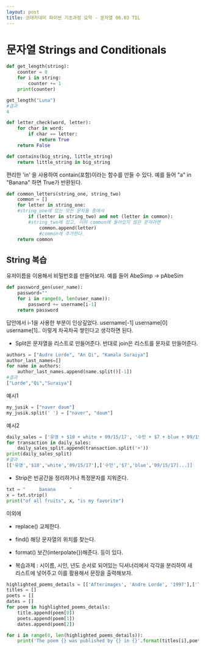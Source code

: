 ```yaml
---
layout: post
title: 코데카데미 파이썬 기초과정 요약 - 문자열 06.03 TIL
---
```


# 문자열 Strings and Conditionals

``` python
def get_length(string):
    counter = 0
    for i in string:
        counter += 1
    print(counter)

get_length("Luna")
#결과
4
```

``` python
def letter_check(word, letter):
    for char in word:
        if char == letter:
            return True
    return False
```

``` python 
def contains(big_string, little_string)
    return little_string in big_string
```
편리한 'in' 을 사용하여 contain(포함)이라는 함수를 만들 수 있다.
예를 들어 "a" in "Banana" 하면 True가 반환된다.

``` python
def common_letters(string_one, string_two)
    common = []
    for letter in string_one:
    #string_one에 있는 모든 문자들 중에서 
        if (letter in string_two) and not (letter in common):
        #string_two에 있고, 이미 common에 들어있지 않은 문자라면 
            common.append(letter)
            #common에 추가한다.
    return common
```

## String 복습

유저이름을 이용해서 비밀번호를 만들어보자. 예를 들어 AbeSimp -> pAbeSim

``` python
def password_gen(user_name):
    password=""
    for i in range(0, len(user_name)):
        password += username[i-1]
    return password
```

답안에서 i-1을 사용한 부분이 인상깊었다.
username[-1] username[0] username[1].. 이렇게 차곡차곡 쌓인다고 생각하면 된다.

* Split은 문자열을 리스트로 만들어준다.
반대로 join은 리스트를 문자로 만들어준다.

``` python
authors = ["Audre Lorde", "An Qi", "Kamala Suraiya"]
author_last_names=[]
for name in authors:
    author_last_names.append(name.split()[-1])
#결과
["Lorde","Qi","Suraiya"]
```

예시1
``` python
my_jusik = ["naver daum"]
my_jusik.split(' ') = ["naver", "daum"]
```

예시2
``` python
daily_sales = ['유영 + $10 + white + 09/15/17', '수민 + $7 + blue + 09/15/17' ...]
for transaction in daily_sales:
    daily_sales_split.append(transaction.split('+'))
print(daily_sales_split)
#결과
[['유영','$10','white','09/15/17'],['수민','$7','blue','09/15/17]...]]
```

* Strip은 빈공간을 정리하거나 특정문자를 지워준다. 

``` python
txt = "     banana     "
x = txt.strip()
print("of all fruits", x, "is my favorite")
```
이외에 
* replace() 교체한다. 
* find() 해당 문자열의 위치를 찾는다.
* format() 보간(interpolate{})해준다.
등이 있다.

* 복습과제 : 시이름, 시인, 년도 순서로 되어있는 딕셔너리에서 각각을 분리하여 새 리스트에 넣어주고 이를 활용해서 문장을 출력해보자.

``` python
highlighted_poems_details = [['Afterimages', 'Andre Lorde', '1997'],['The Shadow','William','1915']]
titles = []
poets = []
dates = []
for poem in highlighted_poems_details:
    title.append(poem[0])
    poets.append(poem[1])
    dates.append(poem[2])

for i in range(0, len(highlighted_poems_details)):
    print('The poem {} was published by {} in {}'.format(titles[i],poets[i],dates[i]))
```